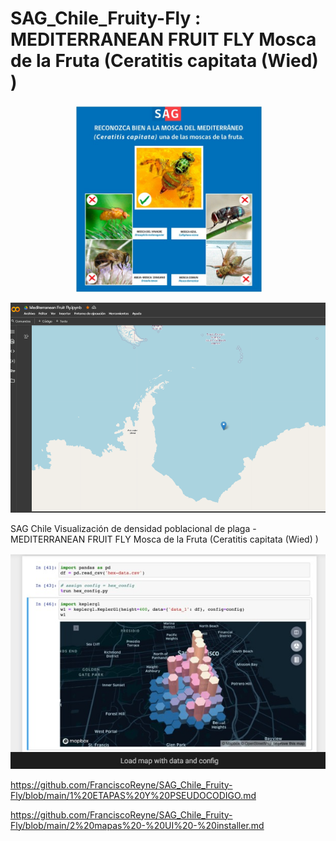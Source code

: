 # SAG_Chile_Fruity-Fly : MEDITERRANEAN FRUIT FLY Mosca de la Fruta (Ceratitis capitata  (Wied) )

<p align="center">
  
  <img src="23.jpg" width="300"/>

</p>


<p align="center">
  
<img src="33.png" width="640"/>

</p>


SAG Chile Visualización de densidad poblacional de plaga - MEDITERRANEAN FRUIT FLY Mosca de la Fruta (Ceratitis capitata  (Wied) )


<p align="center">
  
<img src="24.jpg" width="640"/>

</p>


https://github.com/FranciscoReyne/SAG_Chile_Fruity-Fly/blob/main/1%20ETAPAS%20Y%20PSEUDOCODIGO.md

https://github.com/FranciscoReyne/SAG_Chile_Fruity-Fly/blob/main/2%20mapas%20-%20UI%20-%20installer.md


